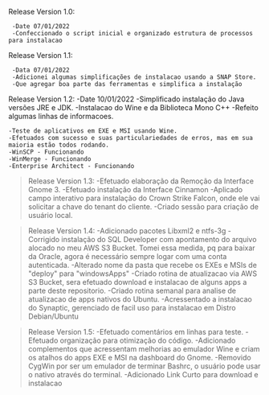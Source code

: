 Release Version 1.0:
     
     -Date 07/01/2022
     -Confeccionado o script inicial e organizado estrutura de processos para instalacao

Release Version 1.1:
     
     -Data 07/01/2022
     -Adicionei algumas simplificações de instalacao usando a SNAP Store.
     -Que agregar boa parte das ferramentas e simplifica a instalação

Release Version 1.2:
 -Date 10/01/2022
 -Simplificado instalação do Java versões JRE e JDK.
 -Instalacao do Wine e da Biblioteca Mono C++
 -Refeito algumas linhas de informacoes.

    -Teste de aplicativos em EXE e MSI usando Wine.
    -Efetuados com sucesso e suas particulariedades de erros, mas em sua maioria estão todos rodando.
    -WinSCP - Funcionando
    -WinMerge - Funcionando
    -Enterprise Architect - Funcionando

> Release Version 1.3:
    -Efetuado elaboração da Remoção da Interface Gnome 3.
    -Efetuado instalação da Interface Cinnamon
    -Aplicado campo interativo para instalação do Crown Strike Falcon, onde ele vai solicitar a chave do
    tenant do cliente.
    -Criado sessão para criação de usuário local.

> Release Version 1.4:
    -Adicionado pacotes Libxml2 e ntfs-3g
    -Corrigido instalação do SQL Developer com apontamento do arquivo alocado no meu AWS S3 Bucket.
    Tomei essa medida, pq para baixar da Oracle, agora é necessário sempre logar com uma conta autenticada.
    -Alterado nome da pasta que recebe os EXEs e MSIs de "deploy" para "windowsApps"
    -Criado rotina de atualizacao via AWS S3 Bucket, sera efetuado download e instalacao de alguns apps a parte deste repositorio.
    -Criado rotina semanal para analise de atualizacao de apps nativos do Ubuntu.
    -Acressentado a instalacao do Synaptic, gerenciado de facil uso para instalacao em Distro Debian/Ubuntu
    
> Release Version 1.5:
    -Efetuado comentários em linhas para teste.
    -Efetuado organização para otimização do código.
    -Adicionado complementos que acressentam melhorias ao emulador Wine e criam os atalhos do apps EXE e MSI na dashboard do Gnome.
    -Removido CygWin por ser um emulador de terminar Bashrc, o usuário pode usar o nativo através do terminal.
    -Adicionado Link Curto para download e instalacao